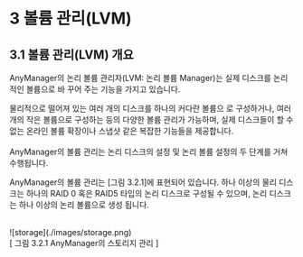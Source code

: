 # 3 볼륨 관리(LVM)

## 3.1  볼륨 관리(LVM) 개요

AnyManager의 논리 볼륨 관리자(LVM: 논리 볼륨 Manager)는 실제 디스크를 논리적인 볼륨으로 바
꾸어 주는 기능을 가지고 있습니다.

 물리적으로 떨어져 있는 여러 개의 디스크를 하나의 커다란 볼륨으
로 구성하거나, 여러 개의 작은 볼륨으로 구성하는 등의 다양한 볼륨 관리가 가능하며, 실제 디스크들이
할 수 없는 온라인 볼륨 확장이나 스냅샷 같은 복잡한 기능들을 제공합니다.
<br><br>
AnyManager의 볼륨 관리는 논리 디스크의 설정 및 논리 볼륨 설정의 두 단계를 거쳐 수행됩니다.


AnyManager의 볼륨 관리는 [그림 3.2.1]에 표현되어 있습니다. 하나 이상의 물리 디스크는 하나의 RAID
0 혹은 RAID5 타입의 논리 디스크로 구성될 수 있으며, 논리 디스크는 하나 이상의 논리 볼륨으로 생성
됩니다.

<br>
![storage](./images/storage.png) <br>
[ 그림 3.2.1   AnyManager의 스토리지 관리 ]